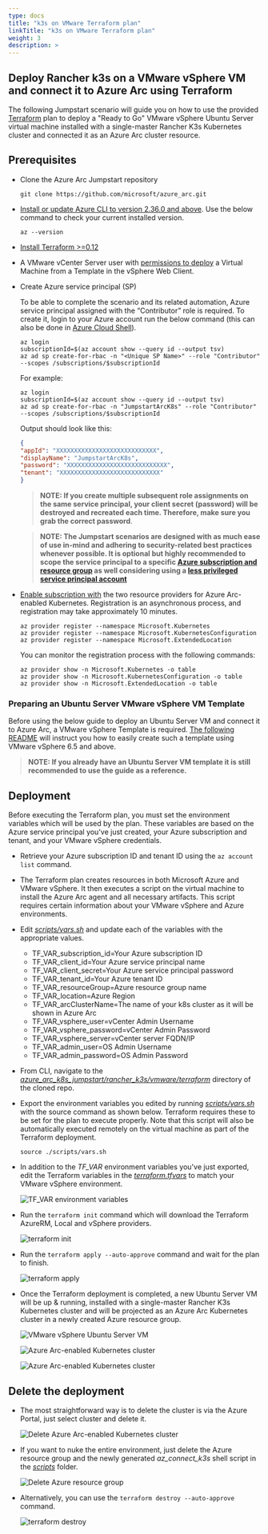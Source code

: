 ```yaml
---
type: docs
title: "k3s on VMware Terraform plan"
linkTitle: "k3s on VMware Terraform plan"
weight: 3
description: >
---
```


## Deploy Rancher k3s on a VMware vSphere VM and connect it to Azure Arc using Terraform

The following Jumpstart scenario will guide you on how to use the provided [Terraform](https://www.terraform.io/) plan to deploy a "Ready to Go" VMware vSphere Ubuntu Server virtual machine installed with a single-master Rancher K3s Kubernetes cluster and connected it as an Azure Arc cluster resource.

## Prerequisites

* Clone the Azure Arc Jumpstart repository

    ```shell
    git clone https://github.com/microsoft/azure_arc.git
    ```

* [Install or update Azure CLI to version 2.36.0 and above](https://docs.microsoft.com/cli/azure/install-azure-cli?view=azure-cli-latest). Use the below command to check your current installed version.

  ```shell
  az --version
  ```

* [Install Terraform >=0.12](https://learn.hashicorp.com/terraform/getting-started/install.html)

* A VMware vCenter Server user with [permissions to deploy](https://docs.vmware.com/en/VMware-vSphere/7.0/com.vmware.vsphere.vm_admin.doc/GUID-4D0F8E63-2961-4B71-B365-BBFA24673FDB.html) a Virtual Machine from a Template in the vSphere Web Client.

* Create Azure service principal (SP)

    To be able to complete the scenario and its related automation, Azure service principal assigned with the “Contributor” role is required. To create it, login to your Azure account run the below command (this can also be done in [Azure Cloud Shell](https://shell.azure.com/)).

    ```shell
    az login
    subscriptionId=$(az account show --query id --output tsv)
    az ad sp create-for-rbac -n "<Unique SP Name>" --role "Contributor" --scopes /subscriptions/$subscriptionId
    ```

    For example:

    ```shell
    az login
    subscriptionId=$(az account show --query id --output tsv)
    az ad sp create-for-rbac -n "JumpstartArcK8s" --role "Contributor" --scopes /subscriptions/$subscriptionId
    ```

    Output should look like this:

    ```json
    {
    "appId": "XXXXXXXXXXXXXXXXXXXXXXXXXXXX",
    "displayName": "JumpstartArcK8s",
    "password": "XXXXXXXXXXXXXXXXXXXXXXXXXXXX",
    "tenant": "XXXXXXXXXXXXXXXXXXXXXXXXXXXX"
    }
    ```

    > **NOTE: If you create multiple subsequent role assignments on the same service principal, your client secret (password) will be destroyed and recreated each time. Therefore, make sure you grab the correct password**.

    > **NOTE: The Jumpstart scenarios are designed with as much ease of use in-mind and adhering to security-related best practices whenever possible. It is optional but highly recommended to scope the service principal to a specific [Azure subscription and resource group](https://docs.microsoft.com/cli/azure/ad/sp?view=azure-cli-latest) as well considering using a [less privileged service principal account](https://docs.microsoft.com/azure/role-based-access-control/best-practices)**

* [Enable subscription with](https://docs.microsoft.com/azure/azure-resource-manager/management/resource-providers-and-types#register-resource-provider) the two resource providers for Azure Arc-enabled Kubernetes. Registration is an asynchronous process, and registration may take approximately 10 minutes.

  ```shell
  az provider register --namespace Microsoft.Kubernetes
  az provider register --namespace Microsoft.KubernetesConfiguration
  az provider register --namespace Microsoft.ExtendedLocation
  ```

  You can monitor the registration process with the following commands:

  ```shell
  az provider show -n Microsoft.Kubernetes -o table
  az provider show -n Microsoft.KubernetesConfiguration -o table
  az provider show -n Microsoft.ExtendedLocation -o table
  ```

### Preparing an Ubuntu Server VMware vSphere VM Template

Before using the below guide to deploy an Ubuntu Server VM and connect it to Azure Arc, a VMware vSphere Template is required. [The following README](https://azurearcjumpstart.io/azure_arc_jumpstart/azure_arc_servers/vmware/vmware_terraform_ubuntu/vmware_ubuntu_template/) will instruct you how to easily create such a template using VMware vSphere 6.5 and above.

> **NOTE: If you already have an Ubuntu Server VM template it is still recommended to use the guide as a reference.**

## Deployment

Before executing the Terraform plan, you must set the environment variables which will be used by the plan. These variables are based on the Azure service principal you've just created, your Azure subscription and tenant, and your VMware vSphere credentials.

* Retrieve your Azure subscription ID and tenant ID using the ```az account list``` command.

* The Terraform plan creates resources in both Microsoft Azure and VMware vSphere. It then executes a script on the virtual machine to install the Azure Arc agent and all necessary artifacts. This script requires certain information about your VMware vSphere and Azure environments.

* Edit [*scripts/vars.sh*](https://github.com/microsoft/azure_arc/blob/main/azure_arc_k8s_jumpstart/rancher_k3s/vmware/terraform/scripts/vars.sh) and update each of the variables with the appropriate values.

  * TF_VAR_subscription_id=Your Azure subscription ID
  * TF_VAR_client_id=Your Azure service principal name
  * TF_VAR_client_secret=Your Azure service principal password
  * TF_VAR_tenant_id=Your Azure tenant ID
  * TF_VAR_resourceGroup=Azure resource group name
  * TF_VAR_location=Azure Region
  * TF_VAR_arcClusterName=The name of your k8s cluster as it will be shown in Azure Arc
  * TF_VAR_vsphere_user=vCenter Admin Username
  * TF_VAR_vsphere_password=vCenter Admin Password
  * TF_VAR_vsphere_server=vCenter server FQDN/IP
  * TF_VAR_admin_user=OS Admin Username
  * TF_VAR_admin_password=OS Admin Password

* From CLI, navigate to the [*azure_arc_k8s_jumpstart/rancher_k3s/vmware/terraform*](https://github.com/microsoft/azure_arc/tree/main/azure_arc_k8s_jumpstart/rancher_k3s/vmware/terraform) directory of the cloned repo.

* Export the environment variables you edited by running [*scripts/vars.sh*](https://github.com/microsoft/azure_arc/blob/main/azure_arc_k8s_jumpstart/rancher_k3s/vmware/terraform/scripts/vars.sh) with the source command as shown below. Terraform requires these to be set for the plan to execute properly. Note that this script will also be automatically executed remotely on the virtual machine as part of the Terraform deployment.

    ```shell
    source ./scripts/vars.sh
    ```

* In addition to the *TF_VAR* environment variables you've just exported, edit the Terraform variables in the [*terraform.tfvars*](https://github.com/microsoft/azure_arc/blob/main/azure_arc_k8s_jumpstart/rancher_k3s/vmware/terraform/terraform.tfvars) to match your VMware vSphere environment.

    ![TF_VAR environment variables](./01.png)

* Run the ```terraform init``` command which will download the Terraform AzureRM, Local and vSphere providers.

    ![terraform init](./02.png)

* Run the ```terraform apply --auto-approve``` command and wait for the plan to finish.

    ![terraform apply](./03.png)

* Once the Terraform deployment is completed, a new Ubuntu Server VM will be up & running, installed with a single-master Rancher K3s Kubernetes cluster and will be projected as an Azure Arc Kubernetes cluster in a newly created Azure resource group.

    ![VMware vSphere Ubuntu Server VM](./04.png)

    ![Azure Arc-enabled Kubernetes cluster](./05.png)

    ![Azure Arc-enabled Kubernetes cluster](./06.png)

## Delete the deployment

* The most straightforward way is to delete the cluster is via the Azure Portal, just select cluster and delete it.

    ![Delete Azure Arc-enabled Kubernetes cluster](./07.png)

* If you want to nuke the entire environment, just delete the Azure resource group and the newly generated *az_connect_k3s* shell script in the [*scripts*](https://github.com/microsoft/azure_arc/blob/main/azure_arc_k8s_jumpstart/rancher_k3s/vmware/terraform/scripts) folder.

    ![Delete Azure resource group](./08.png)

* Alternatively, you can use the ```terraform destroy --auto-approve``` command.

    ![terraform destroy](./09.png)
